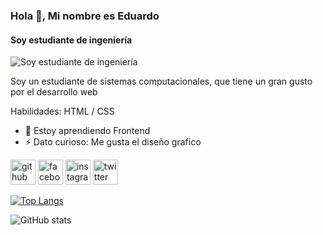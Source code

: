 ### Hola 👋, Mi nombre es Eduardo 
#### Soy estudiante de ingeniería
![Soy estudiante de ingeniería](https://i.pinimg.com/originals/04/bb/1e/04bb1ec93c6c223aa61e1479435bb6e7.png)

Soy un estudiante de sistemas computacionales, que tiene un gran gusto por el desarrollo web 

Habilidades:  HTML / CSS

- 🌱 Estoy aprendiendo Frontend 
- ⚡ Dato curioso: Me gusta el diseño grafico 


[<img src='https://cdn.jsdelivr.net/npm/simple-icons@3.0.1/icons/github.svg' alt='github' height='40'>](https://github.com/EduardoArenasI)  [<img src='https://cdn.jsdelivr.net/npm/simple-icons@3.0.1/icons/facebook.svg' alt='facebook' height='40'>](https://www.facebook.com/eduardo.arenas.5477)  [<img src='https://cdn.jsdelivr.net/npm/simple-icons@3.0.1/icons/instagram.svg' alt='instagram' height='40'>](https://www.instagram.com/eduardo_arenas09/)  [<img src='https://cdn.jsdelivr.net/npm/simple-icons@3.0.1/icons/twitter.svg' alt='twitter' height='40'>](https://twitter.com/EduDev17)  

[![Top Langs](https://github-readme-stats.vercel.app/api/top-langs/?username=EduardoArenasI)](https://github.com/anuraghazra/github-readme-stats)

![GitHub stats](https://github-readme-stats.vercel.app/api?username=EduardoArenasI&show_icons=true)  

